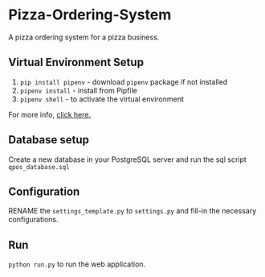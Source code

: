 # Pizza-Ordering-System

A pizza ordering system for a pizza business.

## Virtual Environment Setup
1. `pip install pipenv` - download `pipenv` package if not installed
2. `pipenv install` - install from Pipfile
3. `pipenv shell` - to activate the virtual environment

For more info, [click here.](https://pipenv-fork.readthedocs.io/en/latest/basics.html)

## Database setup

Create a new database in your PostgreSQL server and run the sql script `qpos_database.sql`

## Configuration

RENAME the `settings_template.py` to `settings.py` and fill-in the necessary configurations.

## Run

`python run.py` to run the web application.